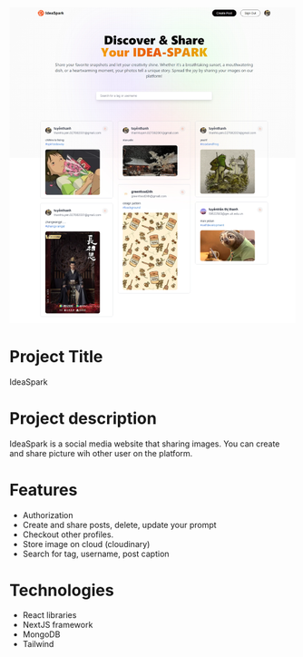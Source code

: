 ![Alt text](image.png)

# Project Title
IdeaSpark

# Project description
IdeaSpark is a social media website that sharing images. You can create and share picture wih other user on the platform.

# Features
- Authorization 
- Create and share posts, delete, update your prompt
- Checkout other profiles.
- Store image on cloud (cloudinary)
- Search for tag, username, post caption

# Technologies
- React libraries
- NextJS framework 
- MongoDB 
- Tailwind 
